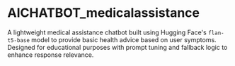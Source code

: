 # AICHATBOT_medicalassistance
A lightweight medical assistance chatbot built using Hugging Face's `flan-t5-base` model to provide basic health advice based on user symptoms. Designed for educational purposes with prompt tuning and fallback logic to enhance response relevance.
